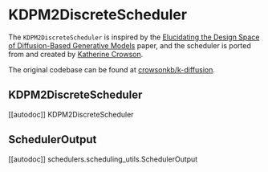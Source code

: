 <!--Copyright 2024 The HuggingFace Team. All rights reserved.

Licensed under the Apache License, Version 2.0 (the "License"); you may not use this file except in compliance with
the License. You may obtain a copy of the License at

http://www.apache.org/licenses/LICENSE-2.0

Unless required by applicable law or agreed to in writing, software distributed under the License is distributed on
an "AS IS" BASIS, WITHOUT WARRANTIES OR CONDITIONS OF ANY KIND, either express or implied. See the License for the
specific language governing permissions and limitations under the License.
-->

# KDPM2DiscreteScheduler

The `KDPM2DiscreteScheduler` is inspired by the [Elucidating the Design Space of Diffusion-Based Generative Models](https://huggingface.co/papers/2206.00364) paper, and the scheduler is ported from and created by [Katherine Crowson](https://github.com/crowsonkb/).

The original codebase can be found at [crowsonkb/k-diffusion](https://github.com/crowsonkb/k-diffusion).

## KDPM2DiscreteScheduler
[[autodoc]] KDPM2DiscreteScheduler

## SchedulerOutput
[[autodoc]] schedulers.scheduling_utils.SchedulerOutput
